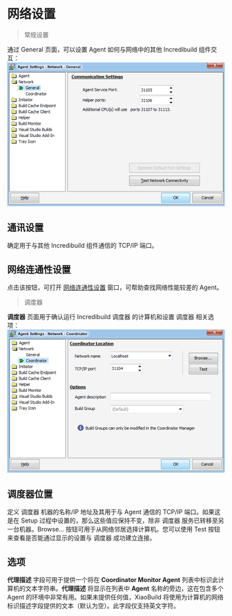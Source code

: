 # 网络设置 #

> 常规设置

通过 General 页面，可以设置 Agent 如何与网络中的其他 Incredibuild 组件交互：
![](/documents/resource/agent_settings_network.png)

## 通讯设置 ##

确定用于与其他 Incredibuild 组件通信的 TCP/IP 端口。

## 网络连通性设置 ##

点击该按钮，可打开 [网络连通性设置](http://www.google.com/) 窗口，可帮助查找网络性能较差的 Agent。


> 调度器

**调度器** 页面用于确认运行 Incredibuild 调度器 的计算机和设置 调度器 相关选项：
![](/documents/resource/agent_settings_network_coord.png)


## 调度器位置 ##

定义 调度器 机器的名称/IP 地址及其用于与 Agent 通信的 TCP/IP 端口。如果这是在 Setup 过程中设置的，那么这些值应保持不变，除非 调度器 服务已转移至另一台机器。Browse... 按钮可用于从网络邻居选择计算机。您可以使用 Test 按钮来查看是否能通过显示的设置与 调度器 成功建立连接。

## 选项 ##

**代理描述** 字段可用于提供一个将在 **Coordinator Monitor Agent** 列表中标识此计算机的文本字符串。**代理描述** 将显示在列表中 **Agent** 名称的旁边，这在包含多个 Agent 的环境中非常有用。如果未提供任何值，XiaoBuild 将使用为计算机的网络标识描述字段提供的文本（默认为空）。此字段仅支持英文字符。